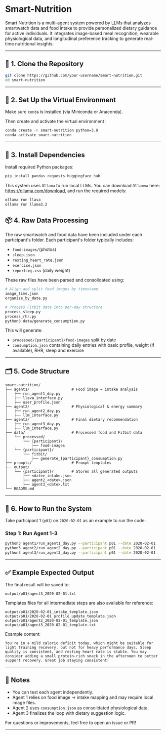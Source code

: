 # Smart-Nutrition

Smart Nutrition is a multi-agent system powered by LLMs that analyzes smartwatch data and food intake to provide personalized dietary guidance for active individuals. It integrates image-based meal recognition, wearable physiological data, and longitudinal preference tracking to generate real-time nutritional insights.

---

## 🚀 1. Clone the Repository

```bash
git clone https://github.com/your-username/smart-nutrition.git
cd smart-nutrition
```

---

## 🧪 2. Set Up the Virtual Environment

Make sure `conda` is installed (via Miniconda or Anaconda).

Then create and activate the virtual environment :

```bash
conda create -n smart-nutrition python=3.8
conda activate smart-nutrition
```

---

## 🧰 3. Install Dependencies

Install required Python packages:

```bash
pip install pandas requests huggingface_hub
```

This system uses `Ollama` to run local LLMs. You can download `Ollamma` here: https://ollama.com/download, and run the required models:

```bash
ollama run llava
ollama run llama3.2
```

## 📦 4. Raw Data Processing

The raw smartwatch and food data have been included under each participant's folder. Each participant's folder typically includes:

- `food-images/`(photos)
- `sleep.json`
- `resting_heart_rate.json`
- `exercise.json`
- `reporting.csv` (daily weight)

These raw files have been parsed and consolidated using:

```bash
# Align and split food images by timestamp
image_time.json
organize_by_date.py

# Process Fitbit data into per-day structure
process_sleep.py
process_rhr.py
python3 data/generate_consumption.py
```

This will generate:
- `processed/{participant}/food-images` split by date
- `consumption.json` containing daily entries with basic profile, weight (if available), RHR, sleep and exercise

---

## 🗂 5. Code Structure

```
smart-nutrition/
├── agent1/                   # Food image → intake analysis
│   ├── run_agent1_day.py
│   ├── llava_interface.py
│   ├── user_profile.json
├── agent2/                   # Physiological & energy summary
│   ├── run_agent2_day.py
│   ├── llm_interface.py
├── agent3/                   # Final dietary recommendation
│   ├── run_agent3_day.py
│   ├── llm_interface.py
├── data/                     # Processed food and Fitbit data 
│   └── processed/
│       └── {participant}/
│           ├── food-images
│   └── {participant}/
│       └── fitbit/
│           ├── generate_{participant}_consumption.py
├── prompts/                  # Prompt templates
├── output/
│   └── {participant}/        # Stores all generated outputs
│       ├── <date>_intake.json
│       ├── agent2_<date>.json
│       ├── agent3_<date>.txt
└── README.md
```

---

## 🧪 6. How to Run the System

Take participant 1 (`p01`) on `2020-02-01` as an example to run the code:

### Step 1: Run Agent 1-3
```bash
python3 agent1/run_agent1_day.py --participant p01 --date 2020-02-01
python3 agent2/run_agent2_day.py --participant p01 --date 2020-02-01
python3 agent3/run_agent3_day.py --participant p01 --date 2020-02-01
```
---

## ✅ Example Expected Output

The final result will be saved to:

```
output/p01/agent3_2020-02-01.txt
```

Templates files for all intermediate steps are also available for reference:


```
output/p01/2020-02-01_intake_template.json
output/p01/2020-02-01_profile_update_template.json
output/p01/agent2_2020-02-01_template.json
output/p01/agent3_2020-02-01_template.txt
```

Example content:

```
You're in a mild caloric deficit today, which might be suitable for light training recovery, but not for heavy performance days. Sleep quality is consistent, and resting heart rate is stable. You may consider adding a small protein-rich snack in the afternoon to better support recovery. Great job staying consistent!
```

---

## 📌 Notes

- You can test each agent independently.
- Agent 1 relies on food image → intake mapping and may require local image files.
- Agent 2 uses `consumption.json` as consolidated physiological data.
- Agent 3 finalizes the loop with dietary suggestion logic.

For questions or improvements, feel free to open an issue or PR!

---


